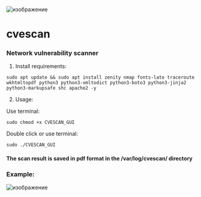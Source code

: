 
![изображение](https://user-images.githubusercontent.com/37213906/171957459-30187c8d-aa61-404c-a402-815d11430399.png)

# cvescan
### Network vulnerability scanner

1. Install requirements:

```
sudo apt update && sudo apt install zenity nmap fonts-lato traceroute wkhtmltopdf python3 python3-xmltodict python3-boto3 python3-jinja2 python3-markupsafe shc apache2 -y
```

2. Usage:

Use terminal:
```
sudo chmod +x CVESCAN_GUI
```

Double click or use terminal:

```
sudo ./CVESCAN_GUI
```

#### The scan result is saved in pdf format in the /var/log/cvescan/ directory


### Example:

![изображение](https://user-images.githubusercontent.com/37213906/171044652-25efb263-d5d6-459d-9d7c-40b13ac23551.png)
